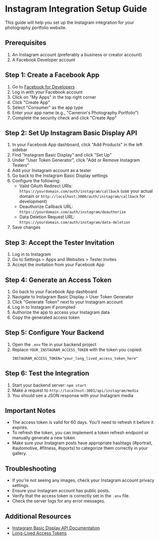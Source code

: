 # Instagram Integration Setup Guide

This guide will help you set up the Instagram integration for your photography portfolio website.

## Prerequisites

1. An Instagram account (preferably a business or creator account)
2. A Facebook Developer account

## Step 1: Create a Facebook App

1. Go to [Facebook for Developers](https://developers.facebook.com/)
2. Log in with your Facebook account
3. Click on "My Apps" in the top right corner
4. Click "Create App"
5. Select "Consumer" as the app type
6. Enter your app name (e.g., "Cameron's Photography Portfolio")
7. Complete the security check and click "Create App"

## Step 2: Set Up Instagram Basic Display API

1. In your Facebook App dashboard, click "Add Products" in the left sidebar
2. Find "Instagram Basic Display" and click "Set Up"
3. Under "User Token Generator", click "Add or Remove Instagram Testers"
4. Add your Instagram account as a tester
5. Go back to the Instagram Basic Display settings
6. Configure the following:
   - Valid OAuth Redirect URIs: `https://yourdomain.com/auth/instagram/callback` (use your actual domain or `http://localhost:3000/auth/instagram/callback` for development)
   - Deauthorize Callback URL: `https://yourdomain.com/auth/instagram/deauthorize`
   - Data Deletion Request URL: `https://yourdomain.com/auth/instagram/data-deletion`
7. Save changes

## Step 3: Accept the Tester Invitation

1. Log in to Instagram
2. Go to Settings > Apps and Websites > Tester Invites
3. Accept the invitation from your Facebook App

## Step 4: Generate an Access Token

1. Go back to your Facebook App dashboard
2. Navigate to Instagram Basic Display > User Token Generator
3. Click "Generate Token" next to your Instagram account
4. Log in to Instagram if prompted
5. Authorize the app to access your Instagram data
6. Copy the generated access token

## Step 5: Configure Your Backend

1. Open the `.env` file in your backend project
2. Replace `YOUR_INSTAGRAM_ACCESS_TOKEN` with the token you copied:
   ```
   INSTAGRAM_ACCESS_TOKEN="your_long_lived_access_token_here"
   ```

## Step 6: Test the Integration

1. Start your backend server: `npm start`
2. Make a request to `http://localhost:3001/api/instagram/media`
3. You should see a JSON response with your Instagram media

## Important Notes

- The access token is valid for 60 days. You'll need to refresh it before it expires.
- To refresh the token, you can implement a token refresh endpoint or manually generate a new token.
- Make sure your Instagram posts have appropriate hashtags (#portrait, #automotive, #fitness, #sports) to categorize them correctly in your gallery.

## Troubleshooting

- If you're not seeing any images, check your Instagram account privacy settings.
- Ensure your Instagram account has public posts.
- Verify that the access token is correctly set in the `.env` file.
- Check the server logs for any error messages.

## Additional Resources

- [Instagram Basic Display API Documentation](https://developers.facebook.com/docs/instagram-basic-display-api)
- [Long-Lived Access Tokens](https://developers.facebook.com/docs/instagram-basic-display-api/guides/long-lived-access-tokens) 